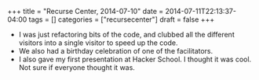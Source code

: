 +++
title = "Recurse Center, 2014-07-10"
date = 2014-07-11T22:13:37-04:00
tags = []
categories = ["recursecenter"]
draft = false
+++

-   I was just refactoring bits of the code, and clubbed all the different
    visitors into a single visitor to speed up the code.
-   We also had a birthday celebration of one of the facilitators.
-   I also gave my first presentation at Hacker School.  I thought it was cool.
    Not sure if everyone thought it was.
